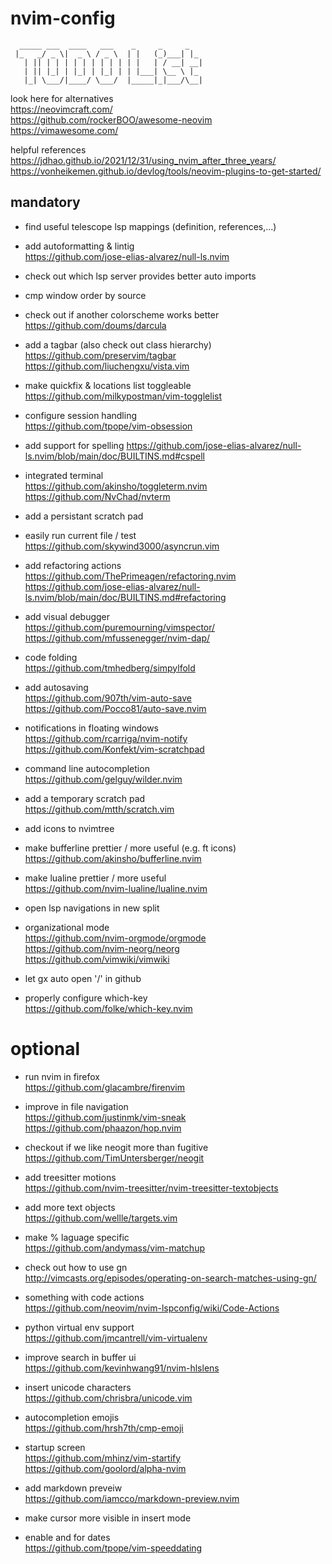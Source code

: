 # nvim-config

```
  _____ ___  ____   ___    _     _     _  
 |_   _/ _ \|  _ \ / _ \  | |   (_)___| |_  
   | || | | | | | | | | | | |   | / __| __|  
   | || |_| | |_| | |_| | | |___| \__ \ |_  
   |_| \___/|____/ \___/  |_____|_|___/\__|  
```

look here for alternatives  
    https://neovimcraft.com/  
    https://github.com/rockerBOO/awesome-neovim  
    https://vimawesome.com/  

helpful references  
    https://jdhao.github.io/2021/12/31/using_nvim_after_three_years/  
    https://vonheikemen.github.io/devlog/tools/neovim-plugins-to-get-started/  


## mandatory

- find useful telescope lsp mappings (definition, references,...)

- add autoformatting & lintig  
https://github.com/jose-elias-alvarez/null-ls.nvim

- check out which lsp server provides better auto imports

- cmp window order by source

- check out if another colorscheme works better  
https://github.com/doums/darcula

- add a tagbar (also check out class hierarchy)  
https://github.com/preservim/tagbar  
https://github.com/liuchengxu/vista.vim

- make quickfix & locations list toggleable  
https://github.com/milkypostman/vim-togglelist

- configure session handling  
https://github.com/tpope/vim-obsession

- add support for spelling
https://github.com/jose-elias-alvarez/null-ls.nvim/blob/main/doc/BUILTINS.md#cspell

- integrated terminal  
https://github.com/akinsho/toggleterm.nvim  
https://github.com/NvChad/nvterm

- add a persistant scratch pad

- easily run current file / test  
https://github.com/skywind3000/asyncrun.vim

- add refactoring actions
https://github.com/ThePrimeagen/refactoring.nvim
https://github.com/jose-elias-alvarez/null-ls.nvim/blob/main/doc/BUILTINS.md#refactoring

- add visual debugger  
https://github.com/puremourning/vimspector/  
https://github.com/mfussenegger/nvim-dap/

- code folding  
https://github.com/tmhedberg/simpylfold

- add autosaving  
https://github.com/907th/vim-auto-save  
https://github.com/Pocco81/auto-save.nvim

- notifications in floating windows  
https://github.com/rcarriga/nvim-notify  
https://github.com/Konfekt/vim-scratchpad

- command line autocompletion  
https://github.com/gelguy/wilder.nvim

- add a temporary scratch pad  
https://github.com/mtth/scratch.vim

- add icons to nvimtree

- make bufferline prettier / more useful (e.g. ft icons)  
https://github.com/akinsho/bufferline.nvim

- make lualine prettier / more useful  
https://github.com/nvim-lualine/lualine.nvim

- open lsp navigations in new split

- organizational mode  
https://github.com/nvim-orgmode/orgmode  
https://github.com/nvim-neorg/neorg  
https://github.com/vimwiki/vimwiki

- let gx auto open '<user>/<repo>' in github

- properly configure which-key  
https://github.com/folke/which-key.nvim

# optional
- run nvim in firefox  
https://github.com/glacambre/firenvim

- improve in file navigation  
https://github.com/justinmk/vim-sneak  
https://github.com/phaazon/hop.nvim

- checkout if we like neogit more than fugitive  
https://github.com/TimUntersberger/neogit

- add treesitter motions  
https://github.com/nvim-treesitter/nvim-treesitter-textobjects

- add more text objects  
https://github.com/wellle/targets.vim

- make % laguage specific  
https://github.com/andymass/vim-matchup

- check out how to use gn  
http://vimcasts.org/episodes/operating-on-search-matches-using-gn/

- something with code actions  
https://github.com/neovim/nvim-lspconfig/wiki/Code-Actions

- python virtual env support  
https://github.com/jmcantrell/vim-virtualenv

- improve search in buffer ui  
https://github.com/kevinhwang91/nvim-hlslens

- insert unicode characters  
https://github.com/chrisbra/unicode.vim

- autocompletion emojis  
https://github.com/hrsh7th/cmp-emoji

- startup screen  
https://github.com/mhinz/vim-startify  
https://github.com/goolord/alpha-nvim

- add markdown preveiw  
https://github.com/iamcco/markdown-preview.nvim

- make cursor more visible in insert mode

- enable <C-x> and <C-a> for dates  
https://github.com/tpope/vim-speeddating

